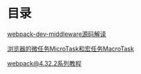 # 目录

[webpack-dev-middleware源码解读](https://github.com/Jameswain/blog/tree/master/webpack-dev-middleware%E6%BA%90%E7%A0%81%E8%A7%A3%E8%AF%BB)

[浏览器的微任务MicroTask和宏任务MacroTask](https://github.com/Jameswain/blog/tree/master/%E6%B5%8F%E8%A7%88%E5%99%A8%E7%9A%84%E5%BE%AE%E4%BB%BB%E5%8A%A1MicroTask%E5%92%8C%E5%AE%8F%E4%BB%BB%E5%8A%A1MacroTask)

[webpack@4.32.2系列教程](https://github.com/Jameswain/blog/tree/master/webpack%404.32.2%E7%B3%BB%E5%88%97%E6%95%99%E7%A8%8B)
